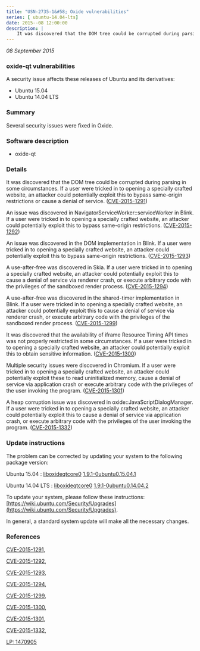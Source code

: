 ```yaml
---
title: "USN-2735-1&#58; Oxide vulnerabilities"
series: [ ubuntu-14.04-lts]
date: 2015--08 12:00:00
description: |
    It was discovered that the DOM tree could be corrupted during parsing in some circumstances. If a user were tricked in to opening a specially crafted website, an attacker could potentially exploit this to bypass same-origin restrictions or cause a denial of service. ([CVE-2015-1291](http://people.ubuntu.com/~ubuntu-security/cve/CVE-2015-1291))
--- 
```

 
 

*08 September 2015*

### oxide-qt vulnerabilities

A security issue affects these releases of Ubuntu and its derivatives:

* Ubuntu 15.04
* Ubuntu 14.04 LTS

### Summary

Several security issues were fixed in Oxide. 

### Software description

* oxide-qt 

### Details

It was discovered that the DOM tree could be corrupted during parsing in some circumstances. If a user were tricked in to opening a specially crafted website, an attacker could potentially exploit this to bypass same-origin restrictions or cause a denial of service. ([CVE-2015-1291](http://people.ubuntu.com/~ubuntu-security/cve/CVE-2015-1291))

An issue was discovered in NavigatorServiceWorker::serviceWorker in Blink. If a user were tricked in to opening a specially crafted website, an attacker could potentially exploit this to bypass same-origin restrictions. ([CVE-2015-1292](http://people.ubuntu.com/~ubuntu-security/cve/CVE-2015-1292))

An issue was discovered in the DOM implementation in Blink. If a user were tricked in to opening a specially crafted website, an attacker could potentially exploit this to bypass same-origin restrictions. ([CVE-2015-1293](http://people.ubuntu.com/~ubuntu-security/cve/CVE-2015-1293))

A use-after-free was discovered in Skia. If a user were tricked in to opening a specially crafted website, an attacker could potentially exploit this to cause a denial of service via renderer crash, or execute arbitrary code with the privileges of the sandboxed render process. ([CVE-2015-1294](http://people.ubuntu.com/~ubuntu-security/cve/CVE-2015-1294))

A use-after-free was discovered in the shared-timer implementation in Blink. If a user were tricked in to opening a specially crafted website, an attacker could potentially exploit this to cause a denial of service via renderer crash, or execute arbitrary code with the privileges of the sandboxed render process. ([CVE-2015-1299](http://people.ubuntu.com/~ubuntu-security/cve/CVE-2015-1299))

It was discovered that the availability of iframe Resource Timing API times was not properly restricted in some circumstances. If a user were tricked in to opening a specially crafted website, an attacker could potentially exploit this to obtain sensitive information. ([CVE-2015-1300](http://people.ubuntu.com/~ubuntu-security/cve/CVE-2015-1300))

Multiple security issues were discovered in Chromium. If a user were tricked in to opening a specially crafted website, an attacker could potentially exploit these to read uninitialized memory, cause a denial of service via application crash or execute arbitrary code with the privileges of the user invoking the program. ([CVE-2015-1301](http://people.ubuntu.com/~ubuntu-security/cve/CVE-2015-1301))

A heap corruption issue was discovered in oxide::JavaScriptDialogManager. If a user were tricked in to opening a specially crafted website, an attacker could potentially exploit this to cause a denial of service via application crash, or execute arbitrary code with the privileges of the user invoking the program. ([CVE-2015-1332](http://people.ubuntu.com/~ubuntu-security/cve/CVE-2015-1332)) 

### Update instructions

The problem can be corrected by updating your system to the following package version:

Ubuntu 15.04
 : [liboxideqtcore0](https://launchpad.net/ubuntu/+source/oxide-qt) <span> [1.9.1-0ubuntu0.15.04.1](https://launchpad.net/ubuntu/+source/oxide-qt/1.9.1-0ubuntu0.15.04.1) </span> 

Ubuntu 14.04 LTS
 : [liboxideqtcore0](https://launchpad.net/ubuntu/+source/oxide-qt) <span> [1.9.1-0ubuntu0.14.04.2](https://launchpad.net/ubuntu/+source/oxide-qt/1.9.1-0ubuntu0.14.04.2) </span> 

To update your system, please follow these instructions: [https://wiki.ubuntu.com/Security/Upgrades](https://wiki.ubuntu.com/Security/Upgrades).

In general, a standard system update will make all the necessary changes. 

### References

 
 [CVE-2015-1291](http://people.ubuntu.com/~ubuntu-security/cve/CVE-2015-1291), 

 [CVE-2015-1292](http://people.ubuntu.com/~ubuntu-security/cve/CVE-2015-1292), 

 [CVE-2015-1293](http://people.ubuntu.com/~ubuntu-security/cve/CVE-2015-1293), 

 [CVE-2015-1294](http://people.ubuntu.com/~ubuntu-security/cve/CVE-2015-1294), 

 [CVE-2015-1299](http://people.ubuntu.com/~ubuntu-security/cve/CVE-2015-1299), 

 [CVE-2015-1300](http://people.ubuntu.com/~ubuntu-security/cve/CVE-2015-1300), 

 [CVE-2015-1301](http://people.ubuntu.com/~ubuntu-security/cve/CVE-2015-1301), 

 [CVE-2015-1332](http://people.ubuntu.com/~ubuntu-security/cve/CVE-2015-1332), 

 [LP: 1470905](https://launchpad.net/bugs/1470905)
 

